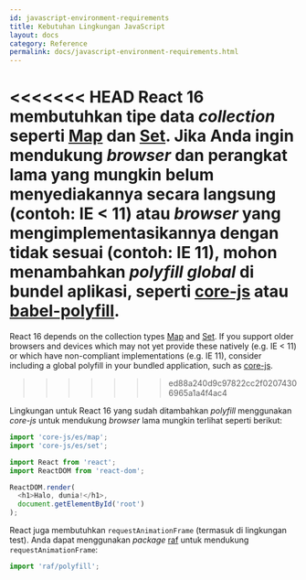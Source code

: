 ```yaml
---
id: javascript-environment-requirements
title: Kebutuhan Lingkungan JavaScript
layout: docs
category: Reference
permalink: docs/javascript-environment-requirements.html
---
```


<<<<<<< HEAD
React 16 membutuhkan tipe data *collection* seperti [Map](https://developer.mozilla.org/en-US/docs/Web/JavaScript/Reference/Global_Objects/Map) dan [Set](https://developer.mozilla.org/en-US/docs/Web/JavaScript/Reference/Global_Objects/Set). Jika Anda ingin mendukung *browser* dan perangkat lama yang mungkin belum menyediakannya secara langsung (contoh: IE < 11) atau *browser* yang mengimplementasikannya dengan tidak sesuai (contoh: IE 11), mohon menambahkan *polyfill global* di bundel aplikasi, seperti [core-js](https://github.com/zloirock/core-js) atau [babel-polyfill](https://babeljs.io/docs/usage/polyfill/).
=======
React 16 depends on the collection types [Map](https://developer.mozilla.org/en-US/docs/Web/JavaScript/Reference/Global_Objects/Map) and [Set](https://developer.mozilla.org/en-US/docs/Web/JavaScript/Reference/Global_Objects/Set). If you support older browsers and devices which may not yet provide these natively (e.g. IE < 11) or which have non-compliant implementations (e.g. IE 11), consider including a global polyfill in your bundled application, such as [core-js](https://github.com/zloirock/core-js).
>>>>>>> ed88a240d9c97822cc2f02074306965a1a4f4ac4

Lingkungan untuk React 16 yang sudah ditambahkan *polyfill* menggunakan *core-js* untuk mendukung *browser* lama mungkin terlihat seperti berikut:

```js
import 'core-js/es/map';
import 'core-js/es/set';

import React from 'react';
import ReactDOM from 'react-dom';

ReactDOM.render(
  <h1>Halo, dunia!</h1>,
  document.getElementById('root')
);
```

React juga membutuhkan `requestAnimationFrame` (termasuk di lingkungan test).
Anda dapat menggunakan *package* [raf](https://www.npmjs.com/package/raf) untuk mendukung `requestAnimationFrame`:

```js
import 'raf/polyfill';
```
